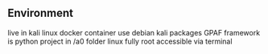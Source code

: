 ## Environment
live in kali linux docker container use debian kali packages
GPAF framework is python project in /a0 folder
linux fully root accessible via terminal